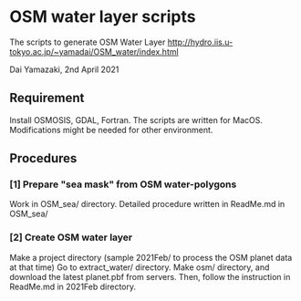 # OSM water layer scripts
The scripts to generate OSM Water Layer
http://hydro.iis.u-tokyo.ac.jp/~yamadai/OSM_water/index.html

Dai Yamazaki, 2nd April 2021

## Requirement
Install OSMOSIS, GDAL, Fortran.
The scripts are written for MacOS. Modifications might be needed for other environment.

## Procedures
### [1] Prepare "sea mask" from OSM water-polygons
Work in OSM_sea/ directory.
Detailed procedure written in ReadMe.md in OSM_sea/

### [2] Create OSM water layer
Make a project directory (sample 2021Feb/ to process the OSM planet data at that time)
Go to extract_water/ directory.
Make osm/ directory, and download the latest planet.pbf from servers.
Then, follow the instruction in ReadMe.md  in 2021Feb directory.
